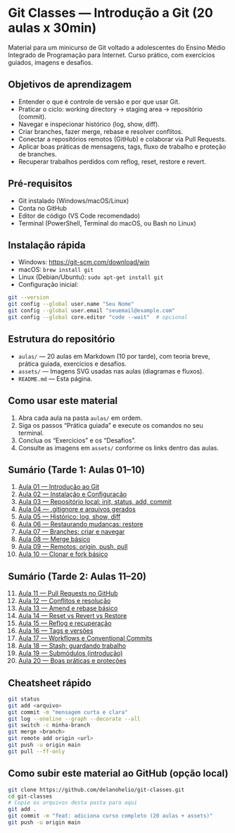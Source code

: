 # Git Classes — Introdução a Git (20 aulas x 30min)

Material para um minicurso de Git voltado a adolescentes do Ensino Médio Integrado de Programação para Internet. Curso prático, com exercícios guiados, imagens e desafios.

## Objetivos de aprendizagem
- Entender o que é controle de versão e por que usar Git.
- Praticar o ciclo: working directory → staging area → repositório (commit).
- Navegar e inspecionar histórico (log, show, diff).
- Criar branches, fazer merge, rebase e resolver conflitos.
- Conectar a repositórios remotos (GitHub) e colaborar via Pull Requests.
- Aplicar boas práticas de mensagens, tags, fluxo de trabalho e proteção de branches.
- Recuperar trabalhos perdidos com reflog, reset, restore e revert.

## Pré-requisitos
- Git instalado (Windows/macOS/Linux)
- Conta no GitHub
- Editor de código (VS Code recomendado)
- Terminal (PowerShell, Terminal do macOS, ou Bash no Linux)

## Instalação rápida
- Windows: https://git-scm.com/download/win
- macOS: `brew install git`
- Linux (Debian/Ubuntu): `sudo apt-get install git`
- Configuração inicial:
```bash
git --version
git config --global user.name "Seu Nome"
git config --global user.email "seuemail@example.com"
git config --global core.editor "code --wait"  # opcional
```

## Estrutura do repositório
- `aulas/` — 20 aulas em Markdown (10 por tarde), com teoria breve, prática guiada, exercícios e desafios.
- `assets/` — Imagens SVG usadas nas aulas (diagramas e fluxos).
- `README.md` — Esta página.

## Como usar este material
1. Abra cada aula na pasta `aulas/` em ordem.
2. Siga os passos “Prática guiada” e execute os comandos no seu terminal.
3. Conclua os “Exercícios” e os “Desafios”.
4. Consulte as imagens em `assets/` conforme os links dentro das aulas.

## Sumário (Tarde 1: Aulas 01–10)
1. [Aula 01 — Introdução ao Git](aulas/aula01-introducao.md)
2. [Aula 02 — Instalação e Configuração](aulas/aula02-instalacao-config.md)
3. [Aula 03 — Repositório local: init, status, add, commit](aulas/aula03-init-status-add-commit.md)
4. [Aula 04 — .gitignore e arquivos gerados](aulas/aula04-gitignore.md)
5. [Aula 05 — Histórico: log, show, diff](aulas/aula05-historico.md)
6. [Aula 06 — Restaurando mudanças: restore](aulas/aula06-restore.md)
7. [Aula 07 — Branches: criar e navegar](aulas/aula07-branches-basico.md)
8. [Aula 08 — Merge básico](aulas/aula08-merge-basico.md)
9. [Aula 09 — Remotos: origin, push, pull](aulas/aula09-remotos-basico.md)
10. [Aula 10 — Clonar e fork básico](aulas/aula10-clone-fork.md)

## Sumário (Tarde 2: Aulas 11–20)
11. [Aula 11 — Pull Requests no GitHub](aulas/aula11-pull-requests.md)
12. [Aula 12 — Conflitos e resolução](aulas/aula12-conflitos.md)
13. [Aula 13 — Amend e rebase básico](aulas/aula13-amend-rebase.md)
14. [Aula 14 — Reset vs Revert vs Restore](aulas/aula14-reset-revert-restore.md)
15. [Aula 15 — Reflog e recuperação](aulas/aula15-reflog-recuperacao.md)
16. [Aula 16 — Tags e versões](aulas/aula16-tags-versoes.md)
17. [Aula 17 — Workflows e Conventional Commits](aulas/aula17-workflows-convcommits.md)
18. [Aula 18 — Stash: guardando trabalho](aulas/aula18-stash.md)
19. [Aula 19 — Submódulos (introdução)](aulas/aula19-submodulos.md)
20. [Aula 20 — Boas práticas e proteções](aulas/aula20-boas-praticas-protecoes.md)

## Cheatsheet rápido
```bash
git status
git add <arquivo>
git commit -m "mensagem curta e clara"
git log --oneline --graph --decorate --all
git switch -c minha-branch
git merge <branch>
git remote add origin <url>
git push -u origin main
git pull --ff-only
```

## Como subir este material ao GitHub (opção local)
```bash
git clone https://github.com/delanohelio/git-classes.git
cd git-classes
# Copie os arquivos desta pasta para aqui
git add .
git commit -m "feat: adiciona curso completo (20 aulas + assets)"
git push -u origin main
```
